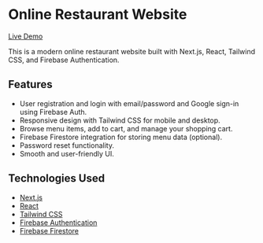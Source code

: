 # Online Restaurant Website

[Live Demo](https://restaurant-online-ten.vercel.app/)

This is a modern online restaurant website built with Next.js, React, Tailwind CSS, and Firebase Authentication.

## Features

- User registration and login with email/password and Google sign-in using Firebase Auth.
- Responsive design with Tailwind CSS for mobile and desktop.
- Browse menu items, add to cart, and manage your shopping cart.
- Firebase Firestore integration for storing menu data (optional).
- Password reset functionality.
- Smooth and user-friendly UI.

## Technologies Used

- [Next.js](https://nextjs.org/)
- [React](https://reactjs.org/)
- [Tailwind CSS](https://tailwindcss.com/)
- [Firebase Authentication](https://firebase.google.com/products/auth)
- [Firebase Firestore](https://firebase.google.com/products/firestore)
